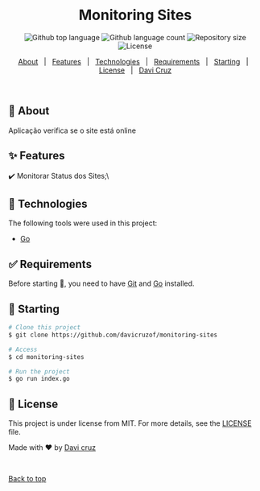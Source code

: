 <div align="center" id="top"> 
  <!-- <img src="./.github/app.gif" alt="Monitoring Sites" /> -->

  &#xa0;

  <!-- <a href="https://monitoringsites.netlify.app">Demo</a> -->
</div>

<h1 align="center">Monitoring Sites</h1>

<p align="center">
  <img alt="Github top language" src="https://img.shields.io/github/languages/top/davicruzof/Monitoring-sites?color=56BEB8">

  <img alt="Github language count" src="https://img.shields.io/github/languages/count/davicruzof/monitoring-sites?color=56BEB8">

  <img alt="Repository size" src="https://img.shields.io/github/repo-size/davicruzof/monitoring-sites?color=56BEB8">

  <img alt="License" src="https://img.shields.io/github/license/davicruzof/monitoring-sites?color=56BEB8">

  <!-- <img alt="Github issues" src="https://img.shields.io/github/issues/{{YOUR_GITHUB_USERNAME}}/monitoring-sites?color=56BEB8" /> -->

  <!-- <img alt="Github forks" src="https://img.shields.io/github/forks/{{YOUR_GITHUB_USERNAME}}/monitoring-sites?color=56BEB8" /> -->

  <!-- <img alt="Github stars" src="https://img.shields.io/github/stars/{{YOUR_GITHUB_USERNAME}}/monitoring-sites?color=56BEB8" /> -->
</p>

<!-- Status -->

<!-- <h4 align="center"> 
	🚧  Monitoring Sites 🚀 Under construction...  🚧
</h4> 

<hr> -->

<p align="center">
  <a href="#dart-about">About</a> &#xa0; | &#xa0; 
  <a href="#sparkles-features">Features</a> &#xa0; | &#xa0;
  <a href="#rocket-technologies">Technologies</a> &#xa0; | &#xa0;
  <a href="#white_check_mark-requirements">Requirements</a> &#xa0; | &#xa0;
  <a href="#checkered_flag-starting">Starting</a> &#xa0; | &#xa0;
  <a href="#memo-license">License</a> &#xa0; | &#xa0;
  <a href="https://github.com/davicruzof" target="_blank">Davi Cruz</a>
</p>

<br>

## :dart: About ##

Aplicação verifica se o site está online

## :sparkles: Features ##

:heavy_check_mark: Monitorar Status dos Sites;\


## :rocket: Technologies ##

The following tools were used in this project:

- [Go](https://www.golang.org/)

## :white_check_mark: Requirements ##

Before starting :checkered_flag:, you need to have [Git](https://git-scm.com) and [Go](https://golang.org) installed.

## :checkered_flag: Starting ##

```bash
# Clone this project
$ git clone https://github.com/davicruzof/monitoring-sites

# Access
$ cd monitoring-sites

# Run the project
$ go run index.go

```

## :memo: License ##

This project is under license from MIT. For more details, see the [LICENSE](LICENSE.md) file.


Made with :heart: by <a href="https://github.com/davicruzof" target="_blank">Davi cruz</a>

&#xa0;

<a href="#top">Back to top</a>
